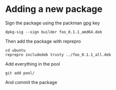 # Adding a new package

Sign the package using the packman gpg key

`dpkg-sig --sign builder foo_0.1.1_amd64.deb`

Then add the package with reprepro

```
cd ubuntu
reprepro includedeb trusty ../foo_0.1.1_all.deb
```

Add everything in the pool

`git add pool/`

And commit the package
